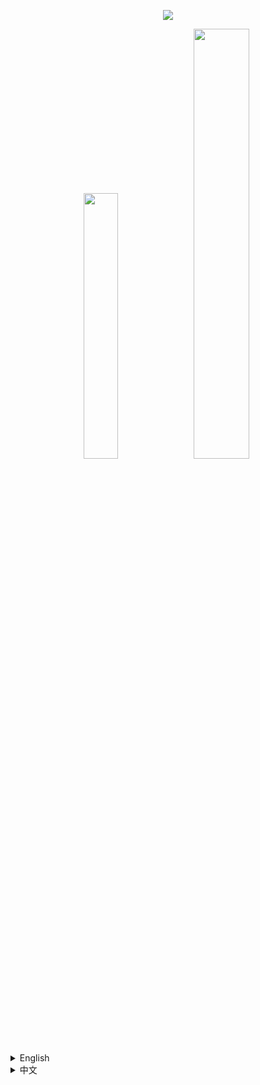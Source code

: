 <p align="center">
    <img width src="https://gitee.com/zixuan_long/Img/raw/master/LS3_LOW_PIX.png">    
</p>
<center class="half">
  <img src="https://gitee.com/zixuan_long/Img/raw/master/support_iris4.png" width="33%">
  <img src="https://gitee.com/zixuan_long/Img/raw/master/support_optifine3.png" width="42%">
</center>
<details>
  <summary>English</summary>
<h1>Outline Shader</h1>
<p>It's a NPR shader,which based on the original style, which can add outline for game object and make the graphics more cartoonish  </p>
<p>You can set outline width and outline color at shader pack settings page</p><p>if you turn on the "paper world" option,the world will only have outline</p>
  <br>
<br>
<p>If you like this shader,please buy me a coffee,THANKS!</p>
<a href="https://ko-fi.com/loongly">
    <img src="https://gitee.com/zixuan_long/Img/raw/master/buy_me_coffee.png" width="25%">
</a>
  <h2>Outline</h2>
  <p align="center">
  <img  src="https://cdn.modrinth.com/data/cached_images/332a1805c84979815f5c0cf8849a520c0db7b3d0.jpeg"> 
  <img  src="https://cdn.modrinth.com/data/cached_images/b2db4bd89e53c43d7f1bf7c51bde9c08ca8abef2.jpeg"> 
  <img  src="https://cdn.modrinth.com/data/cached_images/a98d1808e357108145e653c7ab4b590006195f46.jpeg"> 
  <img  src="https://cdn.modrinth.com/data/cached_images/82d94f5450c386b6dc9f98cdce95a615314c7532.jpeg"> 
</p>
  <h2>Paper world</h2>
  <p align="center">
    <img width src="https://cdn.modrinth.com/data/cached_images/34e19ff314a4dcb3e13261aa006a5ca4e4bed853.jpeg">    
   <img width src="https://cdn.modrinth.com/data/cached_images/d483d451c8fb08e87f42bc1215c2f44724ec5a1e.jpeg">
    <img width src="https://cdn.modrinth.com/data/cached_images/28c1416f85a1d525cb43851f969c3d99b52c5889.jpeg">
    <img width src="https://cdn.modrinth.com/data/cached_images/758c6c49334cb7894d9b4a4ee384d86b4a7626cc.jpeg">
</p>
</details>
<details>
  <summary>中文</summary>
<h1>风格化描边光影</h1>
<p>这是一个风格化的光影，可以让MC物体都有描边的光影，使得游戏画面更加卡通  </p>
<p>您可以在光影包设置中，设置描边宽度和颜色</p>
 <p>如果开启“纸世界”选项，世界将会只有描边</p> 
  <br>
<br>
<p>如果你喜欢这个光影的话，能不能请我喝杯咖啡？感激不尽！</p>
<a href="https://ko-fi.com/loongly">
    <img src="https://gitee.com/zixuan_long/Img/raw/master/buy_me_coffee.png" width="25%">
</a>
  <h2>描边</h2>
    <p align="center">
  <img  src="https://cdn.modrinth.com/data/cached_images/332a1805c84979815f5c0cf8849a520c0db7b3d0.jpeg"> 
  <img  src="https://cdn.modrinth.com/data/cached_images/b2db4bd89e53c43d7f1bf7c51bde9c08ca8abef2.jpeg"> 
  <img  src="https://cdn.modrinth.com/data/cached_images/a98d1808e357108145e653c7ab4b590006195f46.jpeg"> 
  <img  src="https://cdn.modrinth.com/data/cached_images/b85f18b22b636dc48458ff4063163480ad620ec2.jpeg"> 
</p>
  <h2>纸世界</h2>
<p align="center">
    <img width src="https://cdn.modrinth.com/data/cached_images/34e19ff314a4dcb3e13261aa006a5ca4e4bed853.jpeg">    
   <img width src="https://cdn.modrinth.com/data/cached_images/a8c30b84c87a408dbcea58e341d5b92e26ee2db9.jpeg">
      <img width src="https://cdn.modrinth.com/data/cached_images/28c1416f85a1d525cb43851f969c3d99b52c5889.jpeg">
    <img width src="https://cdn.modrinth.com/data/cached_images/758c6c49334cb7894d9b4a4ee384d86b4a7626cc.jpeg">
</p>
</details>
<!--<details>
  <summary>日本語</summary>
<h1>輪郭シェーダ</h1>
これはオリジナルスタイルに基づいたNPRシェーダで、ゲームオブジェクトに輪郭を追加し、グラフィックをよりアニメーション化することができます
<p>（私は本当に日本語が下手なので、日本語の部分が変に見えるかもしれません）</p>
</details>-->
<!--<p align="center">
  <img  src="https://cdn.modrinth.com/data/cached_images/332a1805c84979815f5c0cf8849a520c0db7b3d0.jpeg"> 
  <img  src="https://cdn.modrinth.com/data/cached_images/b2db4bd89e53c43d7f1bf7c51bde9c08ca8abef2.jpeg"> 
  <img  src="https://cdn.modrinth.com/data/cached_images/a98d1808e357108145e653c7ab4b590006195f46.jpeg"> 
  <img  src="https://cdn.modrinth.com/data/cached_images/82d94f5450c386b6dc9f98cdce95a615314c7532.jpeg"> 
  <img  src="https://cdn.modrinth.com/data/cached_images/b85f18b22b636dc48458ff4063163480ad620ec2.jpeg"> 
</p>-->
